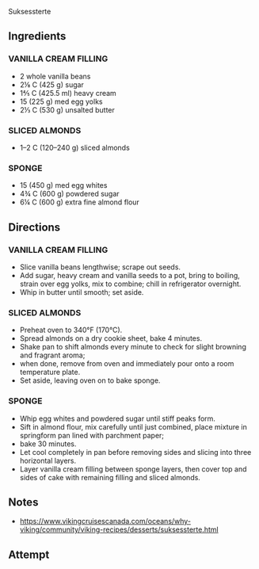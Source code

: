 Suksessterte

## Ingredients

### VANILLA CREAM FILLING
* 2 whole vanilla beans
* 2⅛ C (425 g) sugar
* 1⅘ C (425.5 ml) heavy cream
* 15 (225 g) med egg yolks
* 2⅓ C (530 g) unsalted butter

### SLICED ALMONDS
* 1–2 C (120–240 g) sliced almonds

### SPONGE
* 15 (450 g) med egg whites
* 4¾ C (600 g) powdered sugar
* 6¼ C (600 g) extra fine almond flour

## Directions

### VANILLA CREAM FILLING
* Slice vanilla beans lengthwise; scrape out seeds. 
* Add sugar, heavy cream and vanilla seeds to a pot, bring to boiling, strain over egg yolks, mix to combine; chill in refrigerator overnight. 
* Whip in butter until smooth; set aside.

### SLICED ALMONDS
* Preheat oven to 340°F (170°C). 
* Spread almonds on a dry cookie sheet, bake 4 minutes. 
* Shake pan to shift almonds every minute to check for slight browning and fragrant aroma; 
* when done, remove from oven and immediately pour onto a room temperature plate. 
* Set aside, leaving oven on to bake sponge.

### SPONGE
* Whip egg whites and powdered sugar until stiff peaks form. 
* Sift in almond flour, mix carefully until just combined, place mixture in springform pan lined with parchment paper; 
* bake 30 minutes. 
* Let cool completely in pan before removing sides and slicing into three horizontal layers. 
* Layer vanilla cream filling between sponge layers, then cover top and sides of cake with remaining filling and sliced almonds.

## Notes
* https://www.vikingcruisescanada.com/oceans/why-viking/community/viking-recipes/desserts/suksessterte.html

## Attempt
